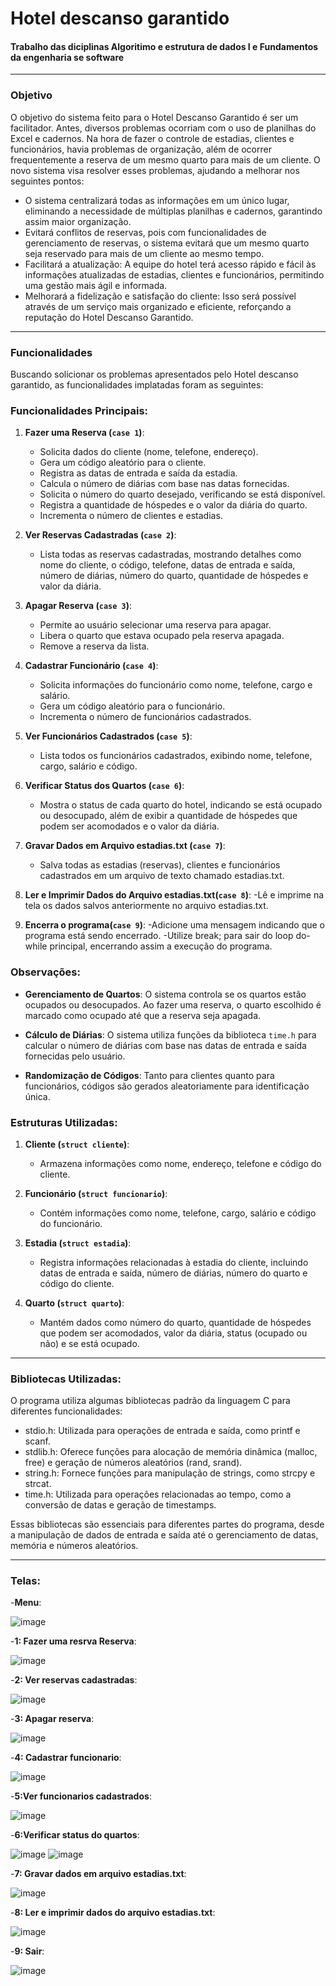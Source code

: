 # Hotel descanso garantido

<h4>Trabalho das diciplinas Algoritimo e estrutura de dados I e Fundamentos da engenharia se software</h4>
<hr>

<h3>Objetivo</h3>

<p>O objetivo do sistema feito para o Hotel Descanso Garantido é ser um facilitador. Antes, diversos problemas ocorriam com o uso de planilhas do Excel e cadernos. Na hora de fazer o controle de estadias, clientes e funcionários, havia problemas de organização, além de ocorrer frequentemente a reserva de um mesmo quarto para mais de um cliente. O novo sistema visa resolver esses problemas, ajudando a melhorar nos seguintes pontos:</p>

<ul>
<li>O sistema centralizará todas as informações em um único lugar, eliminando a necessidade de múltiplas planilhas e cadernos, garantindo assim maior organização.</li>
<li>Evitará conflitos de reservas, pois com funcionalidades de gerenciamento de reservas, o sistema evitará que um mesmo quarto seja reservado para mais de um cliente ao mesmo tempo.</li>
<li>Facilitará a atualização: A equipe do hotel terá acesso rápido e fácil às informações atualizadas de estadias, clientes e funcionários, permitindo uma gestão mais ágil e informada.</li>
<li>Melhorará a fidelização e satisfação do cliente: Isso será possível através de um serviço mais organizado e eficiente, reforçando a reputação do Hotel Descanso Garantido.</li>
</ul>

<hr>

<h3>Funcionalidades</h3>

<p>Buscando solicionar os problemas apresentados pelo Hotel descanso garantido, as funcionalidades implatadas foram as seguintes:</p>

### Funcionalidades Principais:
1. **Fazer uma Reserva (`case 1`)**:
   - Solicita dados do cliente (nome, telefone, endereço).
   - Gera um código aleatório para o cliente.
   - Registra as datas de entrada e saída da estadia.
   - Calcula o número de diárias com base nas datas fornecidas.
   - Solicita o número do quarto desejado, verificando se está disponível.
   - Registra a quantidade de hóspedes e o valor da diária do quarto.
   - Incrementa o número de clientes e estadias.

2. **Ver Reservas Cadastradas (`case 2`)**:
   - Lista todas as reservas cadastradas, mostrando detalhes como nome do cliente, o código, telefone, datas de entrada e saída, número de diárias, número do quarto, quantidade de hóspedes e valor da diária.

3. **Apagar Reserva (`case 3`)**:
   - Permite ao usuário selecionar uma reserva para apagar.
   - Libera o quarto que estava ocupado pela reserva apagada.
   - Remove a reserva da lista.

4. **Cadastrar Funcionário (`case 4`)**:
   - Solicita informações do funcionário como nome, telefone, cargo e salário.
   - Gera um código aleatório para o funcionário.
   - Incrementa o número de funcionários cadastrados.

5. **Ver Funcionários Cadastrados (`case 5`)**:
   - Lista todos os funcionários cadastrados, exibindo nome, telefone, cargo, salário e código.

6. **Verificar Status dos Quartos (`case 6`)**:
   - Mostra o status de cada quarto do hotel, indicando se está ocupado ou desocupado, além de exibir a quantidade de hóspedes que podem ser acomodados e o valor da diária.

7. **Gravar Dados em Arquivo estadias.txt (`case 7`)**:
   - Salva todas as estadias (reservas), clientes e funcionários cadastrados em um arquivo de texto chamado estadias.txt.

8. **Ler e Imprimir Dados do Arquivo estadias.txt(`case 8`)**:
   -Lê e imprime na tela os dados salvos anteriormente no arquivo estadias.txt.

9. **Encerra o programa(`case 9`)**:
   -Adicione uma mensagem indicando que o programa está sendo encerrado.
   -Utilize break; para sair do loop do-while principal, encerrando assim a execução do programa.

### Observações:

- **Gerenciamento de Quartos**: O sistema controla se os quartos estão ocupados ou desocupados. Ao fazer uma reserva, o quarto escolhido é marcado como ocupado até que a reserva seja apagada.
  
- **Cálculo de Diárias**: O sistema utiliza funções da biblioteca `time.h` para calcular o número de diárias com base nas datas de entrada e saída fornecidas pelo usuário.

- **Randomização de Códigos**: Tanto para clientes quanto para funcionários, códigos são gerados aleatoriamente para identificação única.

### Estruturas Utilizadas:

1. **Cliente (`struct cliente`)**:
   - Armazena informações como nome, endereço, telefone e código do cliente.

2. **Funcionário (`struct funcionario`)**:
   - Contém informações como nome, telefone, cargo, salário e código do funcionário.

3. **Estadia (`struct estadia`)**:
   - Registra informações relacionadas à estadia do cliente, incluindo datas de entrada e saída, número de diárias, número do quarto e código do cliente.

4. **Quarto (`struct quarto`)**:
   - Mantém dados como número do quarto, quantidade de hóspedes que podem ser acomodados, valor da diária, status (ocupado ou não) e se está ocupado.

<hr>

### Bibliotecas Utilizadas:

O programa utiliza algumas bibliotecas padrão da linguagem C para diferentes funcionalidades:
<ul>
<li>stdio.h: Utilizada para operações de entrada e saída, como printf e scanf.</li>
<li>stdlib.h: Oferece funções para alocação de memória dinâmica (malloc, free) e geração de números aleatórios (rand, srand).</li>
<li>string.h: Fornece funções para manipulação de strings, como strcpy e strcat.</li>
<li>time.h: Utilizada para operações relacionadas ao tempo, como a conversão de datas e geração de timestamps.</li>

</ul>
Essas bibliotecas são essenciais para diferentes partes do programa, desde a manipulação de dados de entrada e saída até o gerenciamento de datas, memória e números aleatórios.

<hr>

### Telas:

   -**Menu**:
   
![image](https://github.com/sofiavasconcelosms/Hotel-descanso-garantido/assets/161332457/b4ab2810-3086-49c2-aeaf-1c34e1cfe292)


   -**1: Fazer uma resrva Reserva**:

![image](https://github.com/sofiavasconcelosms/Hotel-descanso-garantido/assets/161332457/56fa2bdc-91af-4d1c-bfde-31d61294e937)


   -**2: Ver reservas cadastradas**:

![image](https://github.com/sofiavasconcelosms/Hotel-descanso-garantido/assets/161332457/cb9a6290-231c-4776-8cef-040a775e7a0b)


   -**3: Apagar reserva**:

![image](https://github.com/sofiavasconcelosms/Hotel-descanso-garantido/assets/161332457/670f97e6-1d9b-4e40-8aa2-823ad50fd390)

   -**4: Cadastrar funcionario**:

![image](https://github.com/sofiavasconcelosms/Hotel-descanso-garantido/assets/161332457/42b44e74-ac3c-4b8b-b338-a97fc53b15af)

   -**5:Ver funcionarios cadastrados**:

![image](https://github.com/sofiavasconcelosms/Hotel-descanso-garantido/assets/161332457/2ced9d07-9567-408e-b33e-ff78782ee3c0)

   -**6:Verificar status do quartos**:

![image](https://github.com/sofiavasconcelosms/Hotel-descanso-garantido/assets/161332457/cde21c2f-968c-4ec7-97ce-a99e0d431561)    ![image](https://github.com/sofiavasconcelosms/Hotel-descanso-garantido/assets/161332457/0d4ed3bc-baf7-485c-82c4-6cf768fede3f)

   -**7: Gravar dados em arquivo estadias.txt**:

![image](https://github.com/sofiavasconcelosms/Hotel-descanso-garantido/assets/161332457/86183275-337c-40f3-ac12-5ed67ec4ff3f)

   -**8: Ler e imprimir dados do arquivo estadias.txt**:

![image](https://github.com/sofiavasconcelosms/Hotel-descanso-garantido/assets/161332457/e591f980-389f-441a-ae75-4fbc9d61c829)


   -**9: Sair**:

![image](https://github.com/sofiavasconcelosms/Hotel-descanso-garantido/assets/161332457/09852543-f31a-467e-a555-3713a6690a83)














